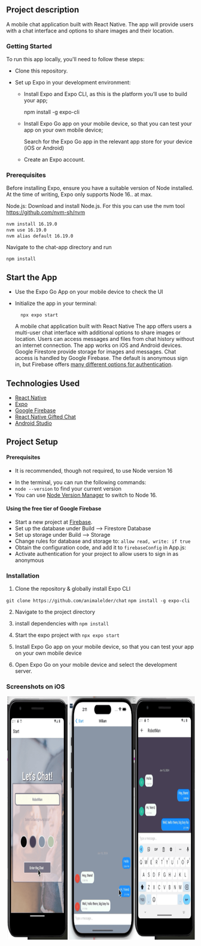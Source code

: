 ## Project description

A mobile chat application built with React Native. The app will provide users with a chat interface and options to share images and their location.

### Getting Started

To run this app locally, you'll need to follow these steps:

- Clone this repository.
- Set up Expo in your development environment:

  - Install Expo and Expo CLI, as this is the platform you’ll use to build your app;

    npm install -g expo-cli

  - Install Expo Go app on your mobile device, so that you can test your app on your own mobile device;

    Search for the Expo Go app in the relevant app store for your device (iOS or Android)

  - Create an Expo account.

### Prerequisites

Before installing Expo, ensure you have a suitable version of Node installed. At the time of writing, Expo only supports Node 16.. at max.

Node.js: Download and install Node.js. For this you can use the nvm tool https://github.com/nvm-sh/nvm

    nvm install 16.19.0
    nvm use 16.19.0
    nvm alias default 16.19.0

Navigate to the chat-app directory and run

    npm install

## Start the App

- Use the Expo Go App on your mobile device to check the UI

- Initialize the app in your terminal:

        npx expo start

  A mobile chat application built with React Native The app offers users a multi-user chat interface with additional options to share images or location. Users can access messages and files from chat history without an internet connection. The app works on iOS and Android devices. Google Firestore provide storage for images and messages. Chat access is handled by Google Firebase. The default is anonymous sign in, but Firebase offers [many different options for authentication](https://firebase.google.com/docs/auth).

## Technologies Used

- [React Native](https://reactnative.dev/)
- [Expo](https://expo.dev)
- [Google Firebase](https://firebase.google.com)
- [React Native Gifted Chat](https://github.com/FaridSafi/react-native-gifted-chat)
- [Android Studio](https://developer.android.com/studio/)

## Project Setup

#### Prerequisites

- It is recommended, though not required, to use Node version 16

* In the terminal, you can run the following commands:
* `node --version` to find your current version
* You can use [Node Version Manager](https://github.com/nvm-sh/nvm) to switch to Node 16.

#### Using the free tier of Google Firebase

- Start a new project at [Firebase](https://firebase.google.com).
- Set up the database under Build --> Firestore Database
- Set up storage under Build --> Storage
- Change rules for database and storage to: `allow read, write: if true`
- Obtain the configuration code, and add it to `firebaseConfig` in App.js:
- Activate authentication for your project to allow users to sign in as anonymous

### Installation

1. Clone the repository & globally install Expo CLI

`git clone https://github.com/animalelder/chat`
`npm install -g expo-cli`

2. Navigate to the project directory
3. install dependencies with `npm install`

4. Start the expo project with `npx expo start`
5. Install Expo Go app on your mobile device, so that you can test your app on your own mobile device
6. Open Expo Go on your mobile device and select the development server.

### Screenshots on iOS

<img src="assets/lets_chat.png" height="650" width="auto" alt="Screenshots from the app" />
